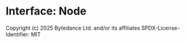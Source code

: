 # Interface: Node

Copyright (c) 2025 Bytedance Ltd. and/or its affiliates
SPDX-License-Identifier: MIT
